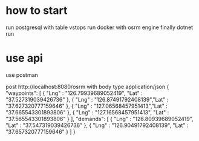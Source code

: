 # how to start

run postgresql with table vstops
run docker with osrm engine
finally 
dotnet run

# use api

use postman

post http://localhost:8080/osrm
with body type application/json
{
    "waypoints": [
          { "Lng" : "126.79939689052419", "Lat" : "37.527319039426736" },
          { "Lng" : "126.87491792408139","Lat" : "37.627320777159646" },
          { "Lng" : "127.06568457951413","Lat" : "37.665543301893806" },
          { "Lng" : "127.16568457951413", "Lat" : "37.565543301893806" } 
    ],
    "demands": [ 
          { "Lng" : "126.80939689052419", "Lat" : "37.547319039426736" },
          { "Lng" : "126.90491792408139", "Lat" : "37.657320777159646" } 
    ]
}
